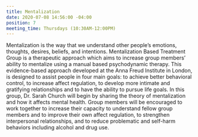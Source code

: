```yaml
---
title: Mentalization
date: 2020-07-08 14:56:00 -04:00
position: 7
meeting_time: Thursdays (10:30AM-12:00PM)
---
```


Mentalization is the way that we understand other people’s emotions, thoughts, desires, beliefs, and intentions. Mentalization Based Treatment Group is a therapeutic approach which aims to increase group members’ ability to mentalize using a manual based psychodynamic therapy. This evidence-based approach developed at the Anna Freud Institute in London, is designed to assist people in four main goals: to achieve better behavioral control, to increase affect regulation, to develop more intimate and gratifying relationships and to have the ability to pursue life goals.  In this group, Dr. Sarah Church will begin by sharing the theory of mentalization and how it affects mental health. Group members will be encouraged to work together to increase their capacity to understand fellow group members and to improve their own affect regulation, to strengthen interpersonal relationships, and to reduce problematic and self-harm behaviors including alcohol and drug use. 